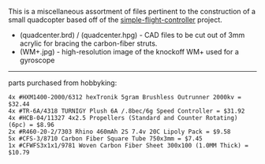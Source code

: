 This is a miscellaneous assortment of files pertinent to the construction of a small quadcopter based off of the [simple-flight-controller](http://code.google.com/p/simple-flight-controller/) project.

 * (quadcenter.brd) / (quadcenter.hpg) - CAD files to be cut out of 3mm acrylic for bracing the carbon-fiber struts.
 * (WM+.jpg) - high-resolution image of the knockoff WM+ used for a gyroscope

-----

parts purchased from hobbyking:

	4x #HXM1400-2000/6312 hexTronik 5gram Brushless Outrunner 2000kv = $32.44
	4x #TR-6A/4318 TURNIGY Plush 6A /.8bec/6g Speed Controller = $31.92
	4x #HCB-04/11327 4x2.5 Propellers (Standard and Counter Rotating) (6pc) = $8.96
	2x #R460-20-2/7303 Rhino 460mAh 2S 7.4v 20C Lipoly Pack = $9.58
	5x #CFS-3/8710 Carbon Fiber Square Tube 750x3mm = $7.45
	1x #CFWFS3x1x1/9781 Woven Carbon Fiber Sheet 300x100 (1.0MM Thick) = $10.79

